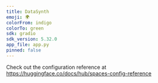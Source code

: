 ```yaml
---
title: DataSynth
emoji: 🌍
colorFrom: indigo
colorTo: green
sdk: gradio
sdk_version: 5.32.0
app_file: app.py
pinned: false
---
```


Check out the configuration reference at https://huggingface.co/docs/hub/spaces-config-reference
